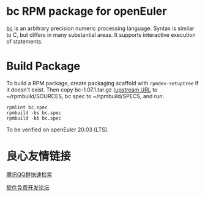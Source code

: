 # bc RPM package for openEuler
    
[bc](http://u.720life.cn/g/80aceec34af2d650b057d93ea119d365124e2d98e5366e31114ec7e1502c8b84)  is an arbitrary precision numeric processing language. Syntax is similar to C, but differs in many substantial areas. It supports interactive execution of statements.

# Build Package
 
To build a RPM package, create packaging scaffold with `rpmdev-setuptree`
if it doesn't exist.
Then copy bc-1.07.1.tar.gz ([upstream URL](http://u.720life.cn/g/64d339796635e776c984a2b987d723265de4dfbfca1670fc4a6145e3df541752fc064d57ad3a28afd79cbb4621f2567e) 
to ~/rpmbuild/SOURCES, bc.spec to ~/rpmbuild/SPECS, and run:
```
rpmlint bc.spec
rpmbuild -bs bc.spec
rpmbuild -bb bc.spec
```

To be verified on openEuler 20.03 (LTS).




 # 良心友情链接

[腾讯QQ群快速检索](http://u.720life.cn/s/8cf73f7c)

[软件免费开发论坛](http://u.720life.cn/s/bbb01dc0)